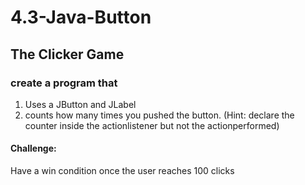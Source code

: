 # 4.3-Java-Button
## The Clicker Game

### create a program that 
1. Uses a JButton and JLabel
2. counts how many times you pushed the button.  (Hint: declare the counter inside the actionlistener but not the actionperformed)

#### Challenge:
Have a win condition once the user reaches 100 clicks
